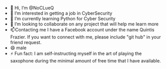 - 👋 Hi, I’m @NoCLueQ
- 👀 I’m interested in getting a job in CyberSecurity
- 🌱 I’m currently learning Python for Cyber Security
- 💞️ I’m looking to collaborate on any project that will help me learn more
- 📫Contacting me I have a Facebook account under the name Quintis Frazier. If you want to connect with me, please include "git hub" in your friend request.
- 😄 male
- ⚡ Fun fact: I am self-instructing myself in the art of playing the saxophone during the minimal amount of free time that I have available.
<!---
NoCLueQ/NoCLueQ is a ✨ special ✨ repository because its `README.md` (this file) appears on your GitHub profile.
You can click the Preview link to take a look at your changes.
--->
